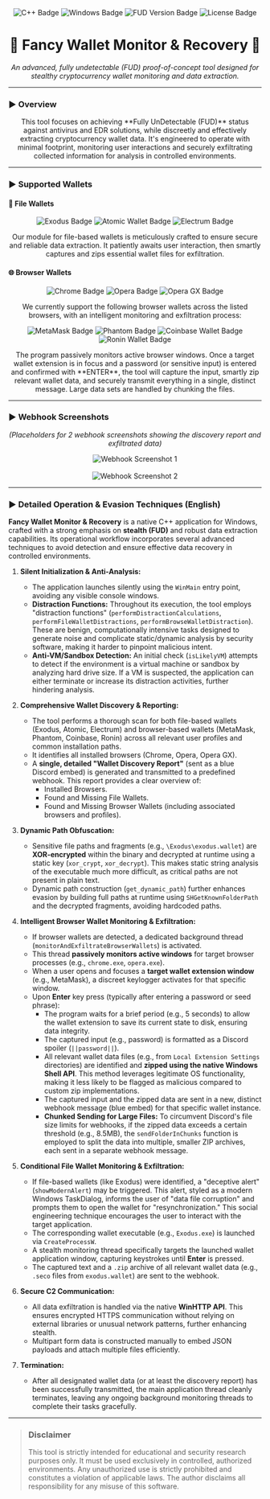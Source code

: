 <div align="center">
    <img src="https://img.shields.io/badge/C%2B%2B-00599C?style=for-the-badge&logo=c%2B%2B&logoColor=white" alt="C++ Badge"/>
    <img src="https://img.shields.io/badge/Windows-0078D6?style=for-the-badge&logo=windows&logoColor=white" alt="Windows Badge"/>
    <img src="https://img.shields.io/badge/FUD-v1.3.2-red.svg?style=for-the-badge" alt="FUD Version Badge"/>
    <img src="https://img.shields.io/badge/License-MIT-yellow.svg" alt="License Badge"/>
</div>

<h1 align="center"> 👻 Fancy Wallet Monitor & Recovery 👻 </h1>
<p align="center"> <i>An advanced, fully undetectable (FUD) proof-of-concept tool designed for stealthy cryptocurrency wallet monitoring and data extraction.</i> </p>

---

### ► Overview
<p align="center">
    This tool focuses on achieving **Fully UnDetectable (FUD)** status against antivirus and EDR solutions, while discreetly and effectively extracting cryptocurrency wallet data. It's engineered to operate with minimal footprint, monitoring user interactions and securely exfiltrating collected information for analysis in controlled environments.
</p>

---

### ► Supported Wallets

#### 💼 File Wallets
<div align="center">
    <img src="https://img.shields.io/badge/Exodus-2C2C32?style=for-the-badge&logo=exodus&logoColor=white" alt="Exodus Badge"/>
    <img src="https://img.shields.io/badge/Atomic_Wallet-3369FF?style=for-the-badge&logo=atomic-wallet&logoColor=white" alt="Atomic Wallet Badge"/>
    <img src="https://img.shields.io/badge/Electrum-1D1F23?style=for-the-badge&logo=electrum&logoColor=white" alt="Electrum Badge"/>
</div>
<p align="center">
    Our module for file-based wallets is meticulously crafted to ensure secure and reliable data extraction. It patiently awaits user interaction, then smartly captures and zips essential wallet files for exfiltration.
</p>

#### 🌐 Browser Wallets
<div align="center">
    <img src="https://img.shields.io/badge/Google_Chrome-4285F4?style=for-the-badge&logo=Google-Chrome&logoColor=white" alt="Chrome Badge"/>
    <img src="https://img.shields.io/badge/Opera-FF1B2D?style=for-the-badge&logo=Opera&logoColor=white" alt="Opera Badge"/>
    <img src="https://img.shields.io/badge/Opera_GX-00FF00?style=for-the-badge&logo=Opera-GX&logoColor=white" alt="Opera GX Badge"/>
</div>
<p align="center">
    We currently support the following browser wallets across the listed browsers, with an intelligent monitoring and exfiltration process:
</p>
<div align="center">
    <img src="https://img.shields.io/badge/MetaMask-E27625?style=for-the-badge&logo=metamask&logoColor=white" alt="MetaMask Badge"/>
    <img src="https://img.shields.io/badge/Phantom-6537B0?style=for-the-badge&logo=phantom&logoColor=white" alt="Phantom Badge"/>
    <img src="https://img.shields.io/badge/Coinbase_Wallet-0052FF?style=for-the-badge&logo=coinbase&logoColor=white" alt="Coinbase Wallet Badge"/>
    <img src="https://img.shields.io/badge/Ronin_Wallet-FF0000?style=for-the-badge&logo=ronin&logoColor=white" alt="Ronin Wallet Badge"/>
</div>
<p align="center">
    The program passively monitors active browser windows. Once a target wallet extension is in focus and a password (or sensitive input) is entered and confirmed with **ENTER**, the tool will capture the input, smartly zip relevant wallet data, and securely transmit everything in a single, distinct message. Large data sets are handled by chunking the files.
</p>

---

### ► Webhook Screenshots
<p align="center">
    <i>(Placeholders for 2 webhook screenshots showing the discovery report and exfiltrated data)</i>
</p>
<div align="center">
    <img src="https://via.placeholder.com/600x300?text=Webhook+Screenshot+1" alt="Webhook Screenshot 1"/>
    <br/><br/>
    <img src="https://via.placeholder.com/600x300?text=Webhook+Screenshot+2" alt="Webhook Screenshot 2"/>
</div>

---

### ► Detailed Operation & Evasion Techniques (English)

**Fancy Wallet Monitor & Recovery** is a native C++ application for Windows, crafted with a strong emphasis on **stealth (FUD)** and robust data extraction capabilities. Its operational workflow incorporates several advanced techniques to avoid detection and ensure effective data recovery in controlled environments.

1.  **Silent Initialization & Anti-Analysis:**
    *   The application launches silently using the `WinMain` entry point, avoiding any visible console windows.
    *   **Distraction Functions:** Throughout its execution, the tool employs "distraction functions" (`performDistractionCalculations`, `performFileWalletDistractions`, `performBrowseWalletDistraction`). These are benign, computationally intensive tasks designed to generate noise and complicate static/dynamic analysis by security software, making it harder to pinpoint malicious intent.
    *   **Anti-VM/Sandbox Detection:** An initial check (`isLikelyVM`) attempts to detect if the environment is a virtual machine or sandbox by analyzing hard drive size. If a VM is suspected, the application can either terminate or increase its distraction activities, further hindering analysis.

2.  **Comprehensive Wallet Discovery & Reporting:**
    *   The tool performs a thorough scan for both file-based wallets (Exodus, Atomic, Electrum) and browser-based wallets (MetaMask, Phantom, Coinbase, Ronin) across all relevant user profiles and common installation paths.
    *   It identifies all installed browsers (Chrome, Opera, Opera GX).
    *   A **single, detailed "Wallet Discovery Report"** (sent as a blue Discord embed) is generated and transmitted to a predefined webhook. This report provides a clear overview of:
        *   Installed Browsers.
        *   Found and Missing File Wallets.
        *   Found and Missing Browser Wallets (including associated browsers and profiles).

3.  **Dynamic Path Obfuscation:**
    *   Sensitive file paths and fragments (e.g., `\Exodus\exodus.wallet`) are **XOR-encrypted** within the binary and decrypted at runtime using a static key (`xor_crypt`, `xor_decrypt`). This makes static string analysis of the executable much more difficult, as critical paths are not present in plain text.
    *   Dynamic path construction (`get_dynamic_path`) further enhances evasion by building full paths at runtime using `SHGetKnownFolderPath` and the decrypted fragments, avoiding hardcoded paths.

4.  **Intelligent Browser Wallet Monitoring & Exfiltration:**
    *   If browser wallets are detected, a dedicated background thread (`monitorAndExfiltrateBrowserWallets`) is activated.
    *   This thread **passively monitors active windows** for target browser processes (e.g., `chrome.exe`, `opera.exe`).
    *   When a user opens and focuses a **target wallet extension window** (e.g., MetaMask), a discreet keylogger activates for that specific window.
    *   Upon **Enter** key press (typically after entering a password or seed phrase):
        *   The program waits for a brief period (e.g., 5 seconds) to allow the wallet extension to save its current state to disk, ensuring data integrity.
        *   The captured input (e.g., password) is formatted as a Discord spoiler (`||password||`).
        *   All relevant wallet data files (e.g., from `Local Extension Settings` directories) are identified and **zipped using the native Windows Shell API**. This method leverages legitimate OS functionality, making it less likely to be flagged as malicious compared to custom zip implementations.
        *   The captured input and the zipped data are sent in a new, distinct webhook message (blue embed) for that specific wallet instance.
        *   **Chunked Sending for Large Files:** To circumvent Discord's file size limits for webhooks, if the zipped data exceeds a certain threshold (e.g., 8.5MB), the `sendFolderInChunks` function is employed to split the data into multiple, smaller ZIP archives, each sent in a separate webhook message.

5.  **Conditional File Wallet Monitoring & Exfiltration:**
    *   If file-based wallets (like Exodus) were identified, a "deceptive alert" (`showModernAlert`) may be triggered. This alert, styled as a modern Windows TaskDialog, informs the user of "data file corruption" and prompts them to open the wallet for "resynchronization." This social engineering technique encourages the user to interact with the target application.
    *   The corresponding wallet executable (e.g., `Exodus.exe`) is launched via `CreateProcessW`.
    *   A stealth monitoring thread specifically targets the launched wallet application window, capturing keystrokes until **Enter** is pressed.
    *   The captured text and a `.zip` archive of all relevant wallet data (e.g., `.seco` files from `exodus.wallet`) are sent to the webhook.

6.  **Secure C2 Communication:**
    *   All data exfiltration is handled via the native **WinHTTP API**. This ensures encrypted HTTPS communication without relying on external libraries or unusual network patterns, further enhancing stealth.
    *   Multipart form data is constructed manually to embed JSON payloads and attach multiple files efficiently.

7.  **Termination:**
    *   After all designated wallet data (or at least the discovery report) has been successfully transmitted, the main application thread cleanly terminates, leaving any ongoing background monitoring threads to complete their tasks gracefully.

---

> ### **Disclaimer**
> This tool is strictly intended for educational and security research purposes only. It must be used exclusively in controlled, authorized environments. Any unauthorized use is strictly prohibited and constitutes a violation of applicable laws. The author disclaims all responsibility for any misuse of this software. 
